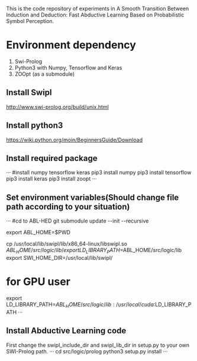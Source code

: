 This is the code repository of experiments in A Smooth Transition Between Induction and Deduction: Fast Abductive Learning Based on Probabilistic Symbol Perception.

# Environment dependency
1. Swi-Prolog
2. Python3 with Numpy, Tensorflow and Keras
3. ZOOpt (as a submodule)
   
## Install Swipl
http://www.swi-prolog.org/build/unix.html

## Install python3
https://wiki.python.org/moin/BeginnersGuide/Download

## Install required package
···
#install numpy tensorflow keras
pip3 install numpy
pip3 install tensorflow
pip3 install keras
pip3 install zoopt
···

## Set environment variables(Should change file path according to your situation)
···
#cd to ABL-HED
git submodule update --init --recursive

export ABL_HOME=$PWD

cp /usr/local/lib/swipl/lib/x86_64-linux/libswipl.so $ABL_HOME/src/logic/lib/
export LD_LIBRARY_PATH=$ABL_HOME/src/logic/lib
export SWI_HOME_DIR=/usr/local/lib/swipl/

# for GPU user
export LD_LIBRARY_PATH=$ABL_HOME/src/logic/lib:/usr/local/cuda:$LD_LIBRARY_PATH
···

## Install Abductive Learning code
First change the swipl_include_dir and swipl_lib_dir in setup.py to your own SWI-Prolog path.
···
cd src/logic/prolog
python3 setup.py install
···

